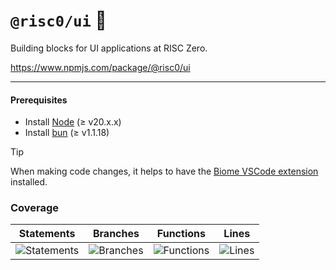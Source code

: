 # `@risc0/ui` 🎨

Building blocks for UI applications at RISC Zero.

https://www.npmjs.com/package/@risc0/ui

---

#### Prerequisites

- Install [Node](https://nodejs.org/en) (≥ v20.x.x)
- Install [bun](https://bun.sh/) (≥ v1.1.18)

> [!TIP]  
> When making code changes, it helps to have the [Biome VSCode extension](https://marketplace.visualstudio.com/items?itemName=biomejs.biome) installed.

### Coverage 

| Statements                  | Branches                | Functions                 | Lines             |
| --------------------------- | ----------------------- | ------------------------- | ----------------- |
| ![Statements](https://img.shields.io/badge/statements-39.66%25-red.svg?style=flat) | ![Branches](https://img.shields.io/badge/branches-66.19%25-red.svg?style=flat) | ![Functions](https://img.shields.io/badge/functions-41.17%25-red.svg?style=flat) | ![Lines](https://img.shields.io/badge/lines-39.66%25-red.svg?style=flat) |
